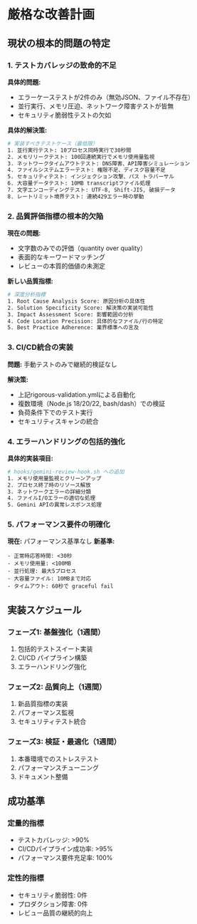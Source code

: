 # 厳格な改善計画

## 現状の根本的問題の特定

### 1. テストカバレッジの致命的不足

**具体的問題:**
- エラーケーステストが2件のみ（無効JSON、ファイル不存在）
- 並行実行、メモリ圧迫、ネットワーク障害テストが皆無
- セキュリティ脆弱性テストの欠如

**具体的解決策:**
```bash
# 実装すべきテストケース（最低限）
1. 並行実行テスト: 10プロセス同時実行で30秒間
2. メモリリークテスト: 100回連続実行でメモリ使用量監視
3. ネットワークタイムアウトテスト: DNS障害、API障害シミュレーション
4. ファイルシステムエラーテスト: 権限不足、ディスク容量不足
5. セキュリティテスト: インジェクション攻撃、パス トラバーサル
6. 大容量データテスト: 10MB transcriptファイル処理
7. 文字エンコーディングテスト: UTF-8, Shift-JIS, 破損データ
8. レートリミット境界テスト: 連続429エラー時の挙動
```

### 2. 品質評価指標の根本的欠陥

**現在の問題:**
- 文字数のみでの評価（quantity over quality）
- 表面的なキーワードマッチング
- レビューの本質的価値の未測定

**新しい品質指標:**
```bash
# 深度分析指標
1. Root Cause Analysis Score: 原因分析の具体性
2. Solution Specificity Score: 解決策の実装可能性
3. Impact Assessment Score: 影響範囲の分析
4. Code Location Precision: 具体的なファイル/行の特定
5. Best Practice Adherence: 業界標準への言及
```

### 3. CI/CD統合の実装

**問題:** 手動テストのみで継続的検証なし

**解決策:**
- 上記rigorous-validation.ymlによる自動化
- 複数環境（Node.js 18/20/22, bash/dash）での検証
- 負荷条件下でのテスト実行
- セキュリティスキャンの統合

### 4. エラーハンドリングの包括的強化

**具体的実装項目:**

```bash
# hooks/gemini-review-hook.sh への追加
1. メモリ使用量監視とクリーンアップ
2. プロセス終了時のリソース解放
3. ネットワークエラーの詳細分類
4. ファイルI/Oエラーの適切な処理
5. Gemini APIの異常レスポンス処理
```

### 5. パフォーマンス要件の明確化

**現在:** パフォーマンス基準なし
**新基準:**
```
- 正常時応答時間: <30秒
- メモリ使用量: <100MB
- 並行処理: 最大5プロセス
- 大容量ファイル: 10MBまで対応
- タイムアウト: 60秒で graceful fail
```

## 実装スケジュール

### フェーズ1: 基盤強化（1週間）
1. 包括的テストスイート実装
2. CI/CD パイプライン構築
3. エラーハンドリング強化

### フェーズ2: 品質向上（1週間）
1. 新品質指標の実装
2. パフォーマンス監視
3. セキュリティテスト統合

### フェーズ3: 検証・最適化（1週間）
1. 本番環境でのストレステスト
2. パフォーマンスチューニング
3. ドキュメント整備

## 成功基準

### 定量的指標
- テストカバレッジ: >90%
- CI/CDパイプライン成功率: >95%
- パフォーマンス要件充足率: 100%

### 定性的指標
- セキュリティ脆弱性: 0件
- プロダクション障害: 0件
- レビュー品質の継続的向上